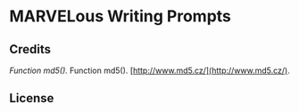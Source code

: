# MARVELous Writing Prompts

## Credits
*Function md5().* Function md5(). [http://www.md5.cz/](http://www.md5.cz/).

## License
